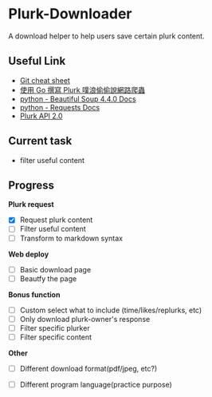 # Plurk-Downloader
A download helper to help users save certain plurk content.

## Useful Link
 * [Git cheat sheet][git]
 * [使用 Go 撰寫 Plurk 噗浪偷偷說網路爬蟲][go-crawler]
 * [python - Beautiful Soup 4.4.0 Docs][bs4]
 * [python - Requests Docs][requests]
 * [Plurk API 2.0][plurkAPI]

## Current task
 * filter useful content

## Progress
 **Plurk request**
  - [x] Request plurk content
  - [ ] Filter useful content
  - [ ] Transform to markdown syntax

 **Web deploy**
  - [ ] Basic download page
  - [ ] Beautfy the page

 **Bonus function**
  - [ ] Custom select what to include (time/likes/replurks, etc)
  - [ ] Only download plurk-owner's response
  - [ ] Filter specific plurker
  - [ ] Filter specific content

 **Other**
  - [ ] Different download format(pdf/jpeg, etc?)
  - [ ] Different program language(practice purpose)


[git]: https://hackmd.io/Lbv2CVgQSFGicwa1ZVXcOw
[go-crawler]: https://city.shaform.com/zh/2019/01/11/plurk-crawler/
[bs4]: https://www.crummy.com/software/BeautifulSoup/bs4/doc/
[requests]: https://2.python-requests.org/en/master/user/quickstart/
[plurkAPI]: https://www.plurk.com/API 
